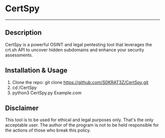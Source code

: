 # CertSpy
---
## Description
CertSpy is a powerful OSINT and legal pentesting tool that leverages the crt.sh API to uncover hidden subdomains and enhance your security assessments.

## Installation & Usage
1. Clone the repo: git clone https://github.com/S0KRAT3Z/CertSpy.git
2. cd /CertSpy
3. python3 CertSpy.py Example.com

## Disclaimer
This tool is to be used for ethical and legal purposes only. That's the only acceptable user. The author of the program is not to be held responsible for the actions of those who break this policy.
